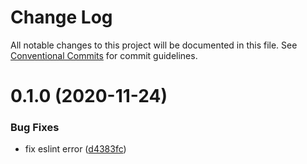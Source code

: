 # Change Log

All notable changes to this project will be documented in this file.
See [Conventional Commits](https://conventionalcommits.org) for commit guidelines.

# 0.1.0 (2020-11-24)


### Bug Fixes

* fix eslint error ([d4383fc](https://iz11ro8cf9xz/node/gxchain2/commits/d4383fc6e9bc65e81d152e57c172385e212fddf0))
